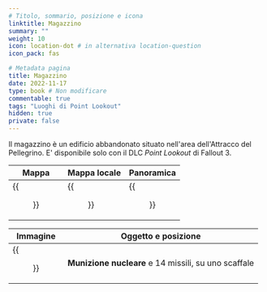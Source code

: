 ```yaml
---
# Titolo, sommario, posizione e icona
linktitle: Magazzino
summary: ""
weight: 10
icon: location-dot # in alternativa location-question
icon_pack: fas

# Metadata pagina
title: Magazzino
date: 2022-11-17
type: book # Non modificare
commentable: true
tags: "Luoghi di Point Lookout"
hidden: true
private: false 
---
```



Il magazzino è un edificio abbandonato situato nell'area dell'Attracco del Pellegrino. E' disponibile solo con il DLC *Point Lookout* di Fallout 3.

| Mappa | Mappa locale | Panoramica |
| ----- | ------------ | ---------- |
|  {{<figure src="fo3/Warehouse_(Point_Lookout)_loc.webp">}}    |  {{<figure src="fo3/Warehouse_loc.webp">}}           |  {{<figure src="fo3/Fo3PL_warehouse_exterior.webp">}}         | 

| Immagine | Oggetto e posizione |
| -------- | ------------------- |
|  {{<figure src="fo3/Fo3PL_warehouse_mini_nuke.webp">}}       | **Munizione nucleare** e 14 missili, su uno scaffale                     | 

